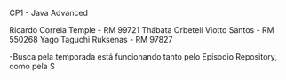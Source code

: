 CP1 - Java Advanced

Ricardo Correia Temple - RM 99721
Thábata Orbeteli Viotto Santos - RM 550268
Yago Taguchi Ruksenas - RM 97827

-Busca pela temporada está funcionando tanto pelo Episodio Repository, como pela S
